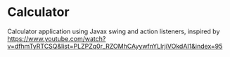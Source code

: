 # Calculator
Calculator application using Javax swing and action listeners, inspired by https://www.youtube.com/watch?v=dfhmTyRTCSQ&list=PLZPZq0r_RZOMhCAyywfnYLlrjiVOkdAI1&index=95
